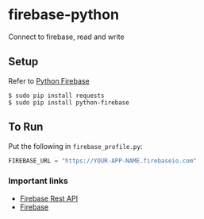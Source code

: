 # firebase-python
Connect to firebase, read and write

## Setup

Refer to [Python Firebase](https://ozgur.github.io/python-firebase/)

    $ sudo pip install requests
    $ sudo pip install python-firebase


## To Run

Put the following in `firebase_profile.py`:
```Python
FIREBASE_URL = "https://YOUR-APP-NAME.firebaseio.com"
```

### Important links
- [Firebase Rest API](https://firebase.google.com/docs/database/rest/start)
- [Firebase](https://firebase.google.com/)
